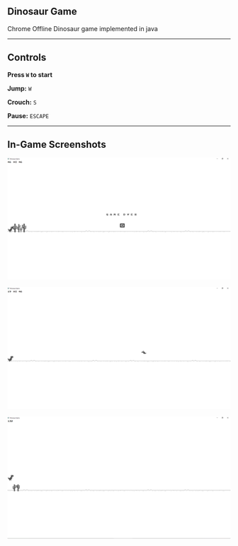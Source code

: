 ## Dinosaur Game

Chrome Offline Dinosaur game implemented in java
___
## Controls

**Press `W` to start**

**Jump:** `W`

**Crouch:** `S`

**Pause:** `ESCAPE`

___

## In-Game Screenshots

![](src/Game/Resources/In%20Game%20Screenshots/Screenshot_1.png)


![](src/Game/Resources/In%20Game%20Screenshots/Screenshot_2.png)


![](src/Game/Resources/In%20Game%20Screenshots/Screenshot_3.png)
